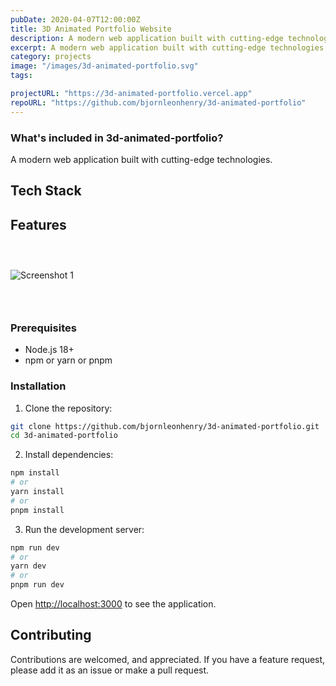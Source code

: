 ```yaml
---
pubDate: 2020-04-07T12:00:00Z
title: 3D Animated Portfolio Website
description: A modern web application built with cutting-edge technologies.
excerpt: A modern web application built with cutting-edge technologies.
category: projects
image: "/images/3d-animated-portfolio.svg"
tags:

projectURL: "https://3d-animated-portfolio.vercel.app"
repoURL: "https://github.com/bjornleonhenry/3d-animated-portfolio"
---
```


### What's included in 3d-animated-portfolio?

A modern web application built with cutting-edge technologies.

## Tech Stack



## Features

### &nbsp;

![Screenshot 1](/images/3d-animated-portfolio-1.webp)

### &nbsp;

### Prerequisites

- Node.js 18+
- npm or yarn or pnpm

### Installation

1. Clone the repository:
```bash
git clone https://github.com/bjornleonhenry/3d-animated-portfolio.git
cd 3d-animated-portfolio
```

2. Install dependencies:
```bash
npm install
# or
yarn install
# or
pnpm install
```

3. Run the development server:
```bash
npm run dev
# or
yarn dev
# or
pnpm run dev
```

Open [http://localhost:3000](http://localhost:3000) to see the application.

## Contributing

Contributions are welcomed, and appreciated. If you have a feature request, please add it as an issue or make a pull request.
